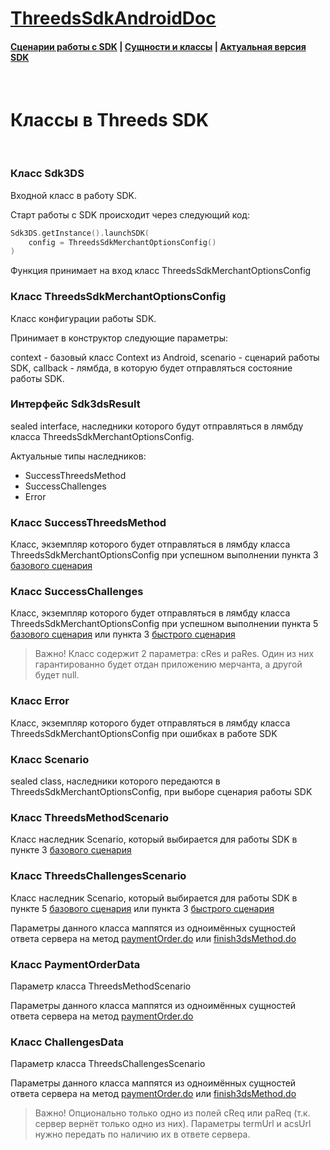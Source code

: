 # [ThreedsSdkAndroidDoc](https://sdkpay.github.io/3dsSdkAndroidDoc/)

#### [Сценарии работы с SDK](https://sdkpay.github.io/3dsSdkAndroidDoc/sdk_scenario) | [Сущности и классы](https://sdkpay.github.io/3dsSdkAndroidDoc/sdk_classes) | [Актуальная версия SDK](https://sdkpay.github.io/3dsSdkAndroidDoc/sdk_version)

<br>

# Классы в Threeds SDK

<br>

### Класс Sdk3DS

Входной класс в работу SDK.

Старт работы с SDK происходит через следующий код:

```kotlin
Sdk3DS.getInstance().launchSDK(
    config = ThreedsSdkMerchantOptionsConfig()
)
```

Функция принимает на вход класс ThreedsSdkMerchantOptionsConfig

### Класс ThreedsSdkMerchantOptionsConfig

Класс конфигурации работы SDK.

Принимает в конструктор следующие параметры:

context - базовый класс Context из Android,
scenario - сценарий работы SDK,
callback - лямбда, в которую будет отправляться состояние работы SDK.

### Интерфейс Sdk3dsResult

sealed interface, наследники которого будут отправляться в лямбду класса ThreedsSdkMerchantOptionsConfig.

Актуальные типы наследников:

- SuccessThreedsMethod
- SuccessChallenges
- Error

### Класс SuccessThreedsMethod

Класс, экземпляр которого будет отправляться в лямбду класса ThreedsSdkMerchantOptionsConfig при успешном выполнении пункта 3 [базового сценария](https://sdkpay.github.io/3dsSdkAndroidDoc/sdk_scenario#Базовый-сценарий)

### Класс SuccessChallenges

Класс, экземпляр которого будет отправляться в лямбду класса ThreedsSdkMerchantOptionsConfig при успешном выполнении пункта 5 [базового сценария](https://sdkpay.github.io/3dsSdkAndroidDoc/sdk_scenario#Базовый-сценарий) или пункта 3 [быстрого сценария](https://sdkpay.github.io/3dsSdkAndroidDoc/sdk_scenario#Быстрый-сценарий)

> Важно! Класс содержит 2 параметра: cRes и paRes. Один из них гарантированно будет отдан приложению мерчанта, а другой будет null.

### Класс Error

Класс, экземпляр которого будет отправляться в лямбду класса ThreedsSdkMerchantOptionsConfig при ошибках в работе SDK

### Класс Scenario

sealed class, наследники которого передаются в ThreedsSdkMerchantOptionsConfig, при выборе сценария работы SDK

### Класс ThreedsMethodScenario

Класс наследник Scenario, который выбирается для работы SDK в пункте 3 [базового сценария](https://sdkpay.github.io/3dsSdkAndroidDoc/sdk_scenario#Базовый-сценарий)

### Класс ThreedsChallengesScenario

Класс наследник Scenario, который выбирается для работы SDK в пункте 5 [базового сценария](https://sdkpay.github.io/3dsSdkAndroidDoc/sdk_scenario#Базовый-сценарий) или пункта 3 [быстрого сценария](https://sdkpay.github.io/3dsSdkAndroidDoc/sdk_scenario#Быстрый-сценарий)

Параметры данного класса маппятся из одноимённых сущностей ответа сервера на метод [paymentOrder.do](https://ecomtest.sberbank.ru/doc#tag/paymentServices/operation/paymentOrder) или [finish3dsMethod.do](https://ecomtest.sberbank.ru/doc#tag/additionalThreeDSServices/operation/finish3dsMethod)

### Класс PaymentOrderData

Параметр класса ThreedsMethodScenario

Параметры данного класса маппятся из одноимённых сущностей ответа сервера на метод [paymentOrder.do](https://ecomtest.sberbank.ru/doc#tag/paymentServices/operation/paymentOrder)

### Класс ChallengesData

Параметр класса ThreedsChallengesScenario

Параметры данного класса маппятся из одноимённых сущностей ответа сервера на метод [paymentOrder.do](https://ecomtest.sberbank.ru/doc#tag/paymentServices/operation/paymentOrder) или [finish3dsMethod.do](https://ecomtest.sberbank.ru/doc#tag/additionalThreeDSServices/operation/finish3dsMethod)

> Важно! Опционально только одно из полей cReq или paReq (т.к. сервер вернёт только одно из них). Параметры termUrl и acsUrl нужно передать по наличию их в ответе сервера.













